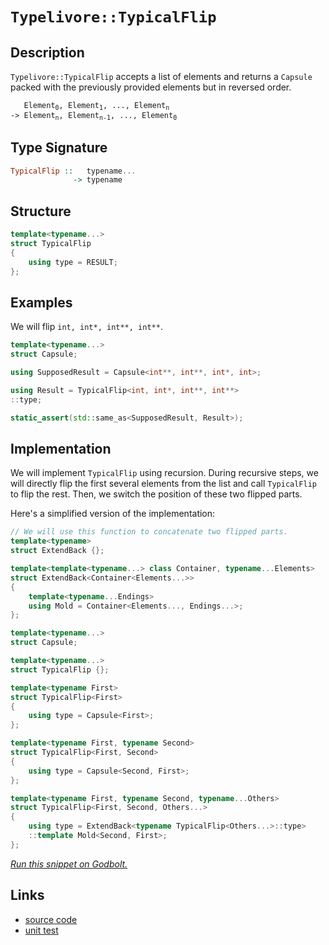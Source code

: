 <!-- Copyright 2024 Feng Mofan
SPDX-License-Identifier: Apache-2.0 -->

# `Typelivore::TypicalFlip`

## Description

`Typelivore::TypicalFlip` accepts a list of elements and returns a `Capsule` packed with the previously provided elements but in reversed order.
<pre><code>   Element<sub>0</sub>, Element<sub>1</sub>, ..., Element<sub>n</sub>
-> Element<sub>n</sub>, Element<sub>n-1</sub>, ..., Element<sub>0</sub></code></pre>

## Type Signature

```Haskell
TypicalFlip ::   typename...
              -> typename
```

## Structure

```C++
template<typename...>
struct TypicalFlip
{
    using type = RESULT;
};
```

## Examples

We will flip `int, int*, int**, int**`.

```C++
template<typename...>
struct Capsule;

using SupposedResult = Capsule<int**, int**, int*, int>;

using Result = TypicalFlip<int, int*, int**, int**>
::type;

static_assert(std::same_as<SupposedResult, Result>);
```

## Implementation

We will implement `TypicalFlip` using recursion.
During recursive steps, we will directly flip the first several elements from the list and call `TypicalFlip` to flip the rest.
Then, we switch the position of these two flipped parts.

Here's a simplified version of the implementation:

```C++
// We will use this function to concatenate two flipped parts.
template<typename>
struct ExtendBack {};

template<template<typename...> class Container, typename...Elements>
struct ExtendBack<Container<Elements...>>
{
    template<typename...Endings>
    using Mold = Container<Elements..., Endings...>;
};

template<typename...>
struct Capsule;

template<typename...>
struct TypicalFlip {};

template<typename First>
struct TypicalFlip<First>
{
    using type = Capsule<First>;
};

template<typename First, typename Second>
struct TypicalFlip<First, Second>
{
    using type = Capsule<Second, First>;
};

template<typename First, typename Second, typename...Others>
struct TypicalFlip<First, Second, Others...>
{
    using type = ExtendBack<typename TypicalFlip<Others...>::type>
    ::template Mold<Second, First>;
};
```

[*Run this snippet on Godbolt.*](https://godbolt.org/#z:OYLghAFBqd5QCxAYwPYBMCmBRdBLAF1QCcAaPECAMzwBtMA7AQwFtMQByARg9KtQYEAysib0QXACx8BBAKoBnTAAUAHpwAMvAFYTStJg1DIApACYAQuYukl9ZATwDKjdAGFUtAK4sGe1wAyeAyYAHI%2BAEaYxCAAbKQADqgKhE4MHt6%2BekkpjgJBIeEsUTHxdpgOaUIETMQEGT5%2BXLaY9nkM1bUEBWGR0XG2NXUNWc0KQ93BvcX9sQCUtqhexMjsHOYAzMHI3lgA1CYbbl6OtIQAnofYJhoAgje3APSPewDqmHsA7nS0e15KewICDwCj2VC8DEqAkBqD2aEhTAIjERHwIn1hVDOCQSmHQewSXQUADoHkiWAkDEjDm4COcccw2FcHuNiF4HHtsKokQx0BYmMgANYHADsVmFABFDlY7qTMOTKZhqWSKSilXTkWwiVqrnCDApQR5BEwpmRAeqGZgtUTsPQ2IIFEy7iy2QQOVzXHzBdTDTUTdSbXLGARidqNtcww8TKKHntY4C5SqqUdafTWJatdgecFgA6I3c438UkY9gBZTx4w7ivY%2B40hYj%2B21BkNE0gcrNGZtMjbS%2B4SqWRu7KhVq1Oa0PXJ0EVnstxMBIKLz0fsywcJ4fJ81pq2O27O9kAFTpeFEtAAYliRWLJd2B7ch6qN6OPqe8MRxju967Dwlj2Jz3gEmpF83wIHcox7At/mzM0cQODYq1nedF0VI5gPfCMbxlPtMPuVd5QfGlNzYPY0IIVsUw1D4hAqAR0A/KcXT2b9fzPLEgNfcZW2o%2BE6LzXsILjKDiwouCELnBclyObjaNbUiux7KNrwUvDExQwinxIjiyJgyi9mknlyKI9MiQAeSBaJcwnXcGIPI8T3/QDUK0riaIMvYzIQCztz48CY0EotgB00S3W5Xl%2BQFEddOY%2By2KODyvPHEAQAoncCyS%2B8kVLctqX09BZK0%2BTI2w5SngAKnKirKseB5Hgq/dsCEfcKuqu5asq9qWtw%2B4zC2SFdg%2BakTjoC4wJU9d1Mo7yrM/atxOQ5cuqEwKhC8bFklxAAlTAJNdStZqQyS3GCAhytbY7Tr2c6zsEQqV1uJa9i2nbguiv9YqOwRrpOr6LvO0qd3S9UFuZGpHGQAB9Jh9WiAgIHGdAkoUNNIdzNwVrWpR0CexdtOx2hQLDOYpQ4BZaE4ABWXg/G4XhUE4NxrGsPYFCWFYBp6nhSAITQSYWAUQHJswiWFMxJAADjF8mNAATkFjRYjFjZ9E4SReBYCQNA0Uhqa0Ug6Y4XgFBALXuY4LQFjgWAYEQEAlgIBITnISg0HJOholCNNOFUMXYgAWliSQ9mAZBkD2KQiTMXhcUIEg8AR5p%2BEEEQxHYKQZEERQVHUM2dD0T5iDnTgeFJimqZ5vXOBMk4HddVAqD2b2/YDoOQ7DyQI72CAPFd%2BhiAODm5l4U3zdICAkBdn9e6diAJ7dmJgCkMw%2BDoJE30oCJy4iYJanOIveC35hiHOEyIm0CpTc5l27QIEyGFoXec9ILAIi8YBZ1oWgjZpp%2B5UMYBxEfvgYg588AADdtrl0wKoCoJw1ic2Oq0cuZwIgFyPh4LA5cpx4HVt/cBxAIjrXFL/IwZwjA8wWJiJgOYABqeBMCfBMvSPe6dhAnlTtIRO8glBqHLroZoBgyGmEsNYfQeAIhG0gAsVACR2hf19vDSsQirCWDMLrVAeDiBxwgZIlobQ0guB5CMJopBAhTCKCUbIyRUgCCMZY3IaQejmP6GMVoICBCdGGJ4RoehyhQg6BMRxfQYhjAmLYkJXRAkzGCQsFmyxVgSBLhwSm2ty76wbj7f2gdg6h3DmYTuuAY5902FwQeXNyELE8kwLAMQIB8xAJIDYRJpYbGFJIDQkhRaxE1uTWI0tlYcFVqQdWGwuBEliFwBW0sxYTPJpILg5NmnxB1rTTghtjZlJzhba2Y9bbV0dhQGeqAe7u09hwWoLBQHCl9kwXUf8w7SyJKM3W0ciCaPjiw5O4g06cMzjwx%2Bugl750LjTRJyTlkVw4FXe2Jw9h1z2Ocy51zbnFi4A8p5ndu6T2iP3DYZhSnDxJqPceRysVkAObPXuIAEVXJ2H/VFXAtY0HxhZdem9t5H2YQfHeJ8z4OGYVfIMt977l2fq/d%2Bn9mFYBYH/ABusgEgPAV/Z50DkCwOYQgsmj9kGoPOOgtYussE4M5ngghSgiHSpIdmchfADA0LoQwph39OGfPYSw352ddYAv0H/FAjNLCiPEfAKRMi0hyIUfBJR1hVG0w0VoiRtTdFuL8BAVwYSTE8kiRY5oORrHpC8aMRIVj2iZucYmvxHj6j5uMb49oFaS3BMGF0NN4wIlmKCQkxYcTU6grLo/NJ1KkW0pRWiokGh8n4FeTikpQ9ymkEqdUygiTBnDIee04UCzhTCg2B0yQAdmjgv1msk21rLY2ztjXaeFKTlsE4Oc5uLAFCgNDqA1FRIFTjCjhO2O7znVsIkBw2Q7reEgCVkChIe8e0pL7ZXPZtd653sDg%2Bp9ewX0PPfa6LuJK544o2Pik9xLjlkudlhylT7sTg1Q%2BDdDkNiAsADsvZla8IAb0flyjl382PH1PufflRzr5CofnKzAL835iAld/KVMr9W8HlZURVkCVVqu/hqpBYidV6swZoo1vATWEOIf/K1mybVUIULQ%2BhjDGDMN/Snf9bruEetzkrARxg/U2GQfG4NsjOCPHhr64RKi1GxqwB5st7QDHuCrf4DNbaol2NzWmnNxaYtZtC1UUJkWXF6PcQE5LpaW2eMyNWnLhR20lM7WzDtmqwWpM4PC2j97H3Ptfeh8dhSp14c2RUzAVT%2BgJs1cukAZgHkbA2OTKWczNYjeFArKDajVm2HWQSuYdTJDCgjuurgUhpZruaVwYU/SNi9rmwbDZ5tEmR1mysk7S2Fh4JSM4SQQA%3D%3D)

## Links

- [source code](../../../../conceptrodon/descend/typelivore/flip.hpp)
- [unit test](../../../../tests/unit/typelivore/typical_flip.test.hpp)
